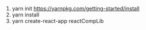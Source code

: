 1. yarn init https://yarnpkg.com/getting-started/install
2. yarn install
3. yarn create-react-app reactCompLib
